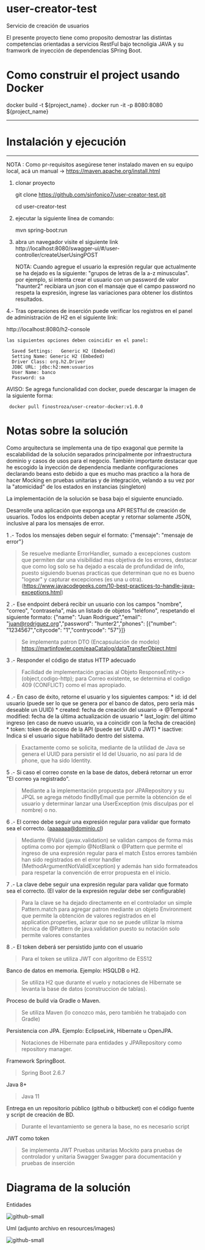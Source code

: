 # user-creator-test
Servicio de creación de usuarios

El presente proyecto tiene como proposito demostrar las distintas competencias orientadas a servicios RestFul bajo tecnoligia JAVA y su framwork de inyección de dependencias SPring Boot.

# Como construir el project usando Docker

docker build -t ${project_name} .
docker run -it -p 8080:8080 ${project_name}

*********************************************************************
# Instalación y ejecución
********************************************************************* 

NOTA : Como pr-requisitos asegúrese  tener instalado maven en su equipo local, acá un manual -> https://maven.apache.org/install.html

1. clonar proyecto
    
    git clone https://github.com/sinfonico7/user-creator-test.git
    
    cd user-creator-test

2. ejecutar la siguiente línea de comando:
    
    mvn spring-boot:run
   
3. abra un navegador visite el siguiente link
   http://localhost:8080/swagger-ui/#/user-controller/createUserUsingPOST
   
   NOTA: Cuando agregue el usuario la expresión regular que actualmente se ha dejado es la siguiente: "grupos de letras de la a-z minusculas".
   por ejemplo, si intenta crear el usuario con un password de valor "haunter2" recibiara un json con el mansaje que el campo password no respeta la expresión,
   ingrese las variaciones para obtener los distintos resultados.

4.- Tras operaciones de inserción puede verificar los registros en el panel de administración de H2 en el siguiente link:
      
   http://localhost:8080/h2-console
    
    las siguientes opciones deben coincidir en el panel:
      
      Saved Settings:	Generic H2 (Embeded)
      Setting Name: Generic H2 (Embeded)
      Driver Class: org.h2.Driver
      JDBC URL: jdbc:h2:mem:usuarios
      User Name: banco
      Password: sa
    
AVISO: Se agrega funcionalidad con docker, puede descargar la imagen de la siguiente forma:

     docker pull finostroza/user-creator-docker:v1.0.0

  # Notas sobre la solución
  Como arquitectura se implementa una de tipo exagonal que permite
  la escalabilidad de la solución separados principalmente por infraestructura
  dominio y casos de usos para el negocio. También importante destacar que
  he escogido la inyección de dependencia mediante configuraciones declarando beans
  esto debido a que es mucho mas practico a la hora de hacer Mocking en pruebas unitarias
  y de integración, velando a su vez por la "atomicidad" de los estados en instancias (singleton)
  


La implementación de la solución se basa bajo el siguiente enunciado.

Desarrolle una aplicación que exponga una API RESTful de creación de usuarios.
Todos los endpoints deben aceptar y retornar solamente JSON, inclusive al para los mensajes de
error.



1 .- Todos los mensajes deben seguir el formato: {"mensaje": "mensaje de error"}

> Se resuelve mediante ErrorHandler, sumado a excepciones custom que permiten dar una visibilidad mas objetiva de los errores, destacar que como log solo se ha dejado
> a escala de profundidad de info, puesto siguiendo buenas practicas que determinan que no es bueno "logear" y capturar excepciones (es una u otra).
> (https://www.javacodegeeks.com/10-best-practices-to-handle-java-exceptions.html)

2 .- Ese endpoint deberá recibir un usuario con los campos "nombre", "correo", "contraseña", más un listado de objetos "teléfono", respetando el siguiente formato:
  {"name": "Juan Rodriguez","email": "juan@rodriguez.org","password": "hunter2","phones": [{"number": "1234567","citycode": "1","contrycode": "57"}]}
  
  > Se implementa patron DTO (Encapsulación de modelo) https://martinfowler.com/eaaCatalog/dataTransferObject.html
    
3 .- Responder el código de status HTTP adecuado

  > Facilidad de implementación gracias al Objeto ResponseEntity<>(object,codigo-http);
  > para Correo existente, se determina el codigo 409 (CONFLICT) como el mas apropiado.

4 .- En caso de éxito, retorne el usuario y los siguientes campos: 
      * id: id del usuario (puede ser lo que se genera por el banco de datos, pero sería más deseable un UUID)
      * created: fecha de creación del usuario -> @Temporal
      * modified: fecha de la última actualización de usuario
      * last_login: del último ingreso (en caso de nuevo usuario, va a coincidir con la fecha de creación)
      * token: token de acceso de la API (puede ser UUID o JWT)
      * isactive: Indica si el usuario sigue habilitado dentro del sistema.
  
  > Exactamente como se solicita, mediante de la utilidad de Java se genera el UUID para persistir el Id del Usuario, no así para Id de phone, que ha sido Identity. 

5 .- Si caso el correo conste en la base de datos, deberá retornar un error "El correo ya registrado".

  > Mediante a la implementación propuesta por JPARepository y su JPQL se agrega método findByEmail que permite la obtención de el usuario y determinar lanzar una UserException (mis disculpas por el nombre) o no.

6 .- El correo debe seguir una expresión regular para validar que formato sea el correcto. (aaaaaaa@dominio.cl)

  > Mediante @Valid (javax.validation) se validan campos de forma más optima como por ejemplo @NotBlank o @Pattern que permite el ingreso de una expresión regular para el match
  > Estos errores también han sido registrados en el error handler (MethodArgumentNotValidException) y además han sido formateados para respetar la convención de error propuesta en el inicio.

7 .- La clave debe seguir una expresión regular para validar que formato sea el correcto. (El valor de la expresión regular debe ser configurable)
  
  > Para la clave se ha dejado directamente en el controlador un simple Pattern.match para agregar patron mediante un objeto Environment que permite la obtención de valores
  > registrados en el application.properties, aclarar que no se puede utilizar la misma técnica de @Pattern de java.validation puesto su notación solo permite valores constantes 

8 .- El token deberá ser persistido junto con el usuario
  > Para el token se utiliza JWT con algoritmo de ES512

Banco de datos en memoria. Ejemplo: HSQLDB o H2.
  
  > Se utiliza H2 que durante el vuelo y notaciones de Hibernate se levanta la base de datos (construccion de tablas). 

Proceso de build vía Gradle o Maven.
  
  > Se utiliza Maven (lo conozco más, pero también he trabajado con Gradle)

Persistencia con JPA. Ejemplo: EclipseLink, Hibernate u OpenJPA.
  
  > Notaciones de Hibernate para entidades y JPARepository como repository manager.

Framework SpringBoot.
  
  > Spring Boot 2.6.7

Java 8+
  
  > Java 11 

Entrega en un repositorio público (github o bitbucket) con el código fuente y script de creación de BD.
  
  > Durante el levantamiento se genera la base, no es necesario script

JWT como token
  > Se implementa JWT
Pruebas unitarias
  > Mockito para pruebas de controlador y unitaria
Swagger
  > Swagger para documentación y pruebas de inserción

# Diagrama de la solución
Entidades

![github-small](https://github.com/sinfonico7/user-creator-test/blob/main/src/main/resources/images/entitydiagram.png)

Uml (adjunto archivo en resources/images)

![github-small](https://github.com/sinfonico7/user-creator-test/blob/main/src/main/resources/images/uml2.png)